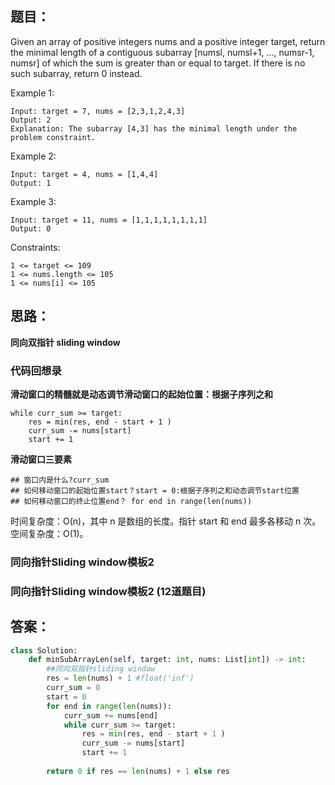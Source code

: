 ## 题目：
Given an array of positive integers nums and a positive integer target, return the minimal length of a contiguous subarray [numsl, numsl+1, ..., numsr-1, numsr] of which the sum is greater than or equal to target. If there is no such subarray, return 0 instead.

 

Example 1:
```
Input: target = 7, nums = [2,3,1,2,4,3]
Output: 2
Explanation: The subarray [4,3] has the minimal length under the problem constraint.
```
Example 2:
```
Input: target = 4, nums = [1,4,4]
Output: 1
```
Example 3:
```
Input: target = 11, nums = [1,1,1,1,1,1,1,1]
Output: 0
```
 

Constraints:
```
1 <= target <= 109
1 <= nums.length <= 105
1 <= nums[i] <= 105
```

## 思路：
**同向双指针 sliding window**

### 代码回想录
**滑动窗口的精髓就是动态调节滑动窗口的起始位置：根据子序列之和**
```
while curr_sum >= target:
    res = min(res, end - start + 1 )
    curr_sum -= nums[start]
    start += 1
```
**滑动窗口三要素**
```
## 窗口内是什么?curr_sum
## 如何移动窗口的起始位置start？start = 0:根据子序列之和动态调节start位置
## 如何移动窗口的终止位置end？ for end in range(len(nums))
```
时间复杂度：O(n)，其中 n 是数组的长度。指针 start 和 end 最多各移动 n 次。
空间复杂度：O(1)。


### 同向指针Sliding window模板2
### 同向指针Sliding window模板2 (12道题目)

## 答案：
```python
class Solution:
    def minSubArrayLen(self, target: int, nums: List[int]) -> int:
        ##同向双指针sliding window
        res = len(nums) + 1 #float('inf')
        curr_sum = 0
        start = 0 
        for end in range(len(nums)):
            curr_sum += nums[end]
            while curr_sum >= target:
                res = min(res, end - start + 1 )
                curr_sum -= nums[start]
                start += 1
                
        return 0 if res == len(nums) + 1 else res



```

